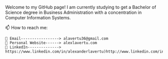 Welcome to my GitHub page! I am currently studying to get a Bachelor of Science degree in Business Administration with a concentration in Computer Information Systems.

📫 How to reach me:

    📨 Email-----------------> alavertu36@gmail.com
    🔗 Personal Website------> alexlavertu.com
    🔗 LinkedIn--------------> https://www.linkedin.com/in/alexanderlavertu)http://www.linkedin.com/in/alexanderlavertu
